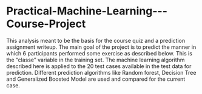 # Practical-Machine-Learning---Course-Project

This analysis meant to be the basis for the course quiz and a prediction assignment writeup. 
The main goal of the project is to predict the manner in which 6 participants performed some 
exercise as described below. This is the “classe” variable in the training set. The machine 
learning algorithm described here is applied to the 20 test cases available in the test data 
for prediction. Different prediction algorithms like Random forest, Decision Tree and 
Generalized Boosted Model are used and compared for the current case.


